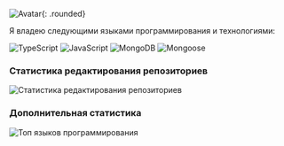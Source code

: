 ![Avatar](https://avatars.githubusercontent.com/u/113227915?s=80&v=4){: .rounded}

Я владею следующими языками программирования и технологиями:
<p>
  <img alt="TypeScript" src="https://img.shields.io/badge/-TypeScript-007ACC?style=flat-square&logo=typescript&logoColor=white" />
  <img alt="JavaScript" src="https://img.shields.io/badge/-JavaScript-F7DF1E?style=flat-square&logo=javascript&logoColor=black" />
  <img alt="MongoDB" src="https://img.shields.io/badge/-MongoDB-47A248?style=flat-square&logo=mongodb&logoColor=white" />
  <img alt="Mongoose" src="https://img.shields.io/badge/-Mongoose-880000?style=flat-square&logoColor=white" />
</p>

### Статистика редактирования репозиториев

![Статистика редактирования репозиториев](https://github-readme-stats.vercel.app/api?username=the-schizophrenia&count_private=true&show_icons=true&theme=radical)

### Дополнительная статистика

![Топ языков программирования](https://github-readme-stats.vercel.app/api/top-langs/?username=the-schizophrenia&theme=radical&layout=compact)
